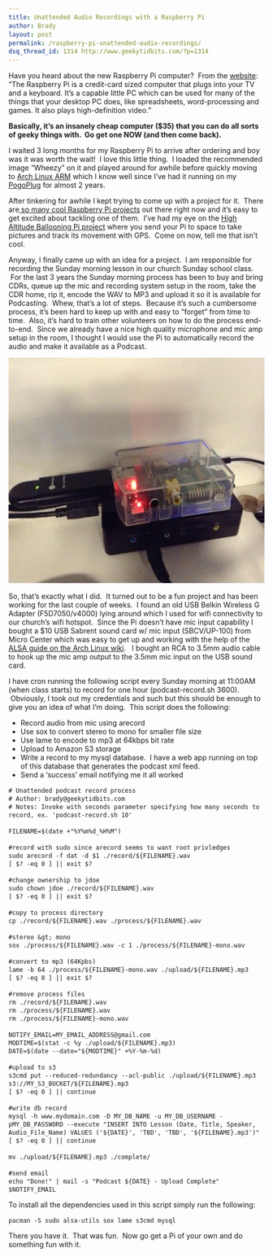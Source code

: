 ```yaml
---
title: Unattended Audio Recordings with a Raspberry Pi
author: Brady
layout: post
permalink: /raspberry-pi-unattended-audio-recordings/
dsq_thread_id: 1314 http://www.geekytidbits.com/?p=1314
---
```


Have you heard about the new Raspberry Pi computer?  From the <a href="http://www.raspberrypi.org/" target="_blank">website</a>: &#8220;The Raspberry Pi is a credit-card sized computer that plugs into your TV and a keyboard. It’s a capable little PC which can be used for many of the things that your desktop PC does, like spreadsheets, word-processing and games. It also plays high-definition video.&#8221;

**Basically, it&#8217;s an insanely cheap computer ($35) that you can do all sorts of geeky things with.  Go get one NOW (and then come back).**

I waited 3 long months for my Raspberry Pi to arrive after ordering and boy was it was worth the wait!  I love this little thing.  I loaded the recommended image &#8220;Wheezy&#8221; on it and played around for awhile before quickly moving to <a href="http://archlinuxarm.org/platforms/armv6/raspberry-pi" target="_blank">Arch Linux ARM</a> which I know well since I&#8217;ve had it running on my <a href="/my-pogoplug-geek-toy/" target="_blank">PogoPlug</a> for almost 2 years.

After tinkering for awhile I kept trying to come up with a project for it.  There are<a href="http://pingbin.com/2012/12/30-cool-ideas-raspberry-pi-project/" target="_blank"> so many cool Raspberry Pi projects</a> out there right now and it&#8217;s easy to get excited about tackling one of them.  I&#8217;ve had my eye on the <a href="http://www.daveakerman.com/?p=592" target="_blank">High Altitude Ballooning Pi project</a> where you send your Pi to space to take pictures and track its movement with GPS.  Come on now, tell me that isn&#8217;t cool.

Anyway, I finally came up with an idea for a project.  I am responsible for recording the Sunday morning lesson in our church Sunday school class.  For the last 3 years the Sunday morning process has been to buy and bring CDRs, queue up the mic and recording system setup in the room, take the CDR home, rip it, encode the WAV to MP3 and upload it so it is available for Podcasting.  Whew, that&#8217;s a lot of steps.  Because it&#8217;s such a cumbersome process, it&#8217;s been hard to keep up with and easy to &#8220;forget&#8221; from time to time.  Also, it&#8217;s hard to train other volunteers on how to do the process end-to-end.  Since we already have a nice high quality microphone and mic amp setup in the room, I thought I would use the Pi to automatically record the audio and make it available as a Podcast.

[<img class="wp-image-1359" alt="IMG_0037" src="/media/IMG_0037.jpg" width="592" height="443" />][1]

So, that&#8217;s exactly what I did.  It turned out to be a fun project and has been working for the last couple of weeks.  I found an old USB Belkin Wireless G Adapter (F5D7050/v4000) lying around which I used for wifi connectivity to our church&#8217;s wifi hotspot.  Since the Pi doesn&#8217;t have mic input capability I bought a $10 USB Sabrent sound card w/ mic input (SBCV/UP-100) from Micro Center which was easy to get up and working with the help of the <a href="https://wiki.archlinux.org/index.php/Advanced_Linux_Sound_Architecture" target="_blank">ALSA guide on the Arch Linux wiki</a>.   I bought an RCA to 3.5mm audio cable to hook up the mic amp output to the 3.5mm mic input on the USB sound card.

I have cron running the following script every Sunday morning at 11:00AM (when class starts) to record for one hour (podcast-record.sh 3600).  Obviously, I took out my credentials and such but this should be enough to give you an idea of what I&#8217;m doing.  This script does the following:

* Record audio from mic using arecord
* Use sox to convert stereo to mono for smaller file size
* Use lame to encode to mp3 at 64kbps bit rate
* Upload to Amazon S3 storage
* Write a record to my mysql database.  I have a web app running on top of this database that generates the podcast xml feed.
* Send a &#8216;success&#8217; email notifying me it all worked

```shell
# Unattended podcast record process
# Author: brady@geekytidbits.com
# Notes: Invoke with seconds parameter specifying how many seconds to record, ex. 'podcast-record.sh 10'

FILENAME=$(date +"%Y%m%d_%H%M")

#record with sudo since arecord seems to want root privledges
sudo arecord -f dat -d $1 ./record/${FILENAME}.wav
[ $? -eq 0 ] || exit $?

#change ownership to jdoe
sudo chown jdoe ./record/${FILENAME}.wav
[ $? -eq 0 ] || exit $?

#copy to process directory
cp ./record/${FILENAME}.wav ./process/${FILENAME}.wav

#stereo &gt; mono
sox ./process/${FILENAME}.wav -c 1 ./process/${FILENAME}-mono.wav

#convert to mp3 (64Kpbs)
lame -b 64 ./process/${FILENAME}-mono.wav ./upload/${FILENAME}.mp3
[ $? -eq 0 ] || exit $?

#remove process files
rm ./record/${FILENAME}.wav
rm ./process/${FILENAME}.wav
rm ./process/${FILENAME}-mono.wav

NOTIFY_EMAIL=MY_EMAIL_ADDRESS@gmail.com
MODTIME=$(stat -c %y ./upload/${FILENAME}.mp3)
DATE=$(date --date="${MODTIME}" +%Y-%m-%d)

#upload to s3
s3cmd put --reduced-redundancy --acl-public ./upload/${FILENAME}.mp3 s3://MY_S3_BUCKET/${FILENAME}.mp3
[ $? -eq 0 ] || continue

#write db record
mysql -h www.mydomain.com -D MY_DB_NAME -u MY_DB_USERNAME -pMY_DB_PASSWORD --execute "INSERT INTO Lesson (Date, Title, Speaker, Audio_File_Name) VALUES ('${DATE}', 'TBD', 'TBD', '${FILENAME}.mp3')"
[ $? -eq 0 ] || continue

mv ./upload/${FILENAME}.mp3 ./complete/

#send email
echo "Done!" | mail -s "Podcast ${DATE} - Upload Complete" $NOTIFY_EMAIL
```

To install all the dependencies used in this script simply run the following:

```shell
pacman -S sudo alsa-utils sox lame s3cmd mysql
```

There you have it.  That was fun.  Now go get a Pi of your own and do something fun with it.

[1]: /media/IMG_0037.jpg
